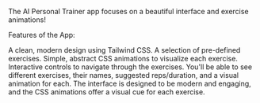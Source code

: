 The AI Personal Trainer app focuses on a beautiful interface and exercise animations!

Features of the App:

A clean, modern design using Tailwind CSS.
A selection of pre-defined exercises.
Simple, abstract CSS animations to visualize each exercise.
Interactive controls to navigate through the exercises.
You'll be able to see different exercises, their names, suggested reps/duration, and a visual animation for each.
The interface is designed to be modern and engaging, and the CSS animations offer a visual cue for each exercise.
